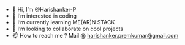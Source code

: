 - 👋 Hi, I’m @Harishanker-P
- 👀 I’m interested in coding
- 🌱 I’m currently learning ME(AR)N STACK
- 💞️ I’m looking to collaborate on cool projects
- 📫 How to reach me ? Mail @ harishanker.premkumar@gmail.com 
<!---
Harishanker-P/Harishanker-P is a ✨ special ✨ repository because its `README.md` (this file) appears on your GitHub profile.
You can click the Preview link to take a look at your changes.
--->
